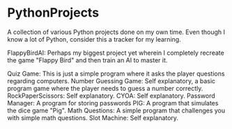 # PythonProjects
A collection of various Python projects done on my own time. 
Even though I know a lot of Python, consider this a tracker for my learning.

FlappyBirdAI: Perhaps my biggest project yet wherein I completely recreate the game "Flappy Bird" and then train an AI to master it. 

Quiz Game: This is just a simple program where it asks the player questions regarding computers. 
Number Guessing Game: Self explanatory, a basic program game where the player needs to guess a number correctly. 
RockPaperScissors: Self explanatory.
CYOA: Self explanatory.
Password Manager: A program for storing passwords
PIG: A program that simulates the dice game "Pig". 
Math Questions: A simple program that challenges you with simple math questions. 
Slot Machine: Self explanatory. 